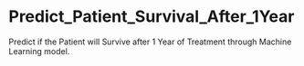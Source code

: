# Predict_Patient_Survival_After_1Year
Predict if the Patient will Survive after 1 Year of Treatment through Machine Learning model.
